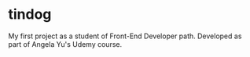 # tindog
My first project as a student of Front-End Developer path. Developed as part of Angela Yu's Udemy course.
